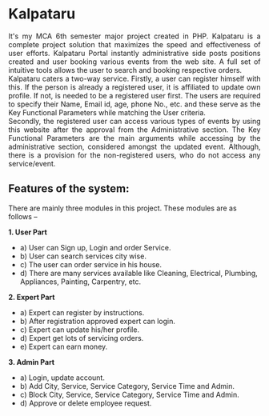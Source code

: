 # Kalpataru
<p align="justify">It's my MCA 6th semester major project created in PHP.
Kalpataru is a complete project solution that maximizes the speed and effectiveness of user efforts. Kalpataru Portal instantly administrative side posts positions created and user booking various events from the web site. A full set of intuitive tools allows the user to search and booking respective orders.<br/>
Kalpataru caters a two-way service. Firstly, a user can register himself with this. If the person is already a registered user, it is affiliated to update own profile. If not, is needed to be a registered user first. The users are required to specify their Name, Email id, age, phone No., etc. and these serve as the Key Functional Parameters while matching the User criteria.<br />
Secondly, the registered user can access various types of events by using this website after the approval from the Administrative section. The Key Functional Parameters are the main arguments while accessing by the administrative section, considered amongst the updated event. Although, there is a provision for the non-registered users, who do not access any service/event.</p>

## Features of the system:
There are mainly three modules in this project. These modules are as follows –

**1. User Part**
- a) User can Sign up, Login and order Service.
- b) User can search services city wise.
- c) The user can order service in his house.
- d) There are many services available like Cleaning, Electrical, Plumbing, Appliances, Painting, Carpentry, etc.

**2. Expert Part**
- a) Expert can register by instructions.
- b) After registration approved expert can login.
- c) Expert can update his/her profile.
- d) Expert get lots of servicing orders.
- e) Expert can earn money.

**3. Admin Part**
- a) Login, update account.
- b) Add City, Service, Service Category, Service Time and Admin.
- c) Block City, Service, Service Category, Service Time and Admin.
- d) Approve or delete employee request.

